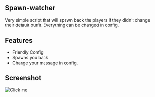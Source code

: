 ## Spawn-watcher
Very simple script that will spawn back the players if they didn't change their default outfit. Everything can be changed in config.

## Features
- Friendly Config
- Spawns you back
- Change your message in config.

## Screenshot
![Click me](http://cdn.nat2k15.xyz/img/FiveM_GTAProcess_WZno5LeDyo.png)
